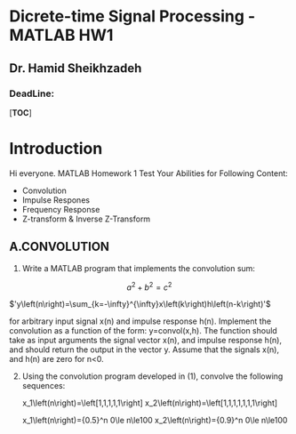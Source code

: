 # Dicrete-time Signal Processing - MATLAB HW1
## Dr. Hamid Sheikhzadeh
### DeadLine: 

[__TOC__]

# Introduction
Hi everyone.
MATLAB Homework 1 Test Your Abilities for Following Content:
- Convolution
- Impulse Respones
- Frequency Response
- Z-transform & Inverse Z-Transform

## A.CONVOLUTION
1. Write a MATLAB program that implements the convolution sum:

```math
a^2+b^2=c^2
```

$'y\left(n\right)=\sum_{k=-\infty}^{\infty}x\left(k\right)h\left(n-k\right)'$

for arbitrary input signal x(n) and impulse response h(n). Implement the convolution as a function of the form: y=convol(x,h). The function should take as input arguments the signal vector x(n), and impulse response h(n), and should return the output in the vector y. Assume that the signals x(n), and h(n) are zero for n<0.

2. Using the convolution program developed in (1), convolve the following sequences:

	x_1\left(n\right)=\left[1,1,1,1,1\right]
x_2\left(n\right)=\left[1,1,1,1,1,1,1\right]


	x_1\left(n\right)={0.5}^n				0\le n\le100
x_2\left(n\right)={0.9}^n				0\le n\le100
